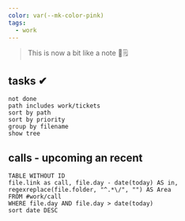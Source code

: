 ```yaml
---
color: var(--mk-color-pink)
tags:
  - work
---
```

> This is now a bit like a note 📔🗒

## tasks ✔

```tasks
not done
path includes work/tickets
sort by path
sort by priority
group by filename
show tree
```

## calls - upcoming an recent

```dataview
TABLE WITHOUT ID
file.link as call, file.day - date(today) AS in, regexreplace(file.folder, "^.*\/", "") AS Area
FROM #work/call
WHERE file.day AND file.day > date(today)
sort date DESC
```
